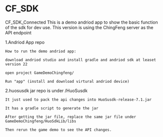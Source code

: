 # CF_SDK
CF_SDK_Connected
This is a demo andriod app to show the basic function of the sdk for dev use.
This version is using the ChingFeng server as the API endpoint

1.Andriod App repo
  
    How to run the demo andriod app:
  
    download andriod studio and install gradle and andriod sdk at leaset version 22
  
    open project GameDemoChingfeng/
  
    Run "app" (install and download virtural andriod device)

2.huosusdk jar repo is under /HuoSusdk
  
    It just used to pack the api changes into HuoSusdk-release-7.1.jar
  
    It has a gradle script to generate the jar
  
    After getting the jar file, replace the same jar file under GameDemoChingfeng/HuoSdkLib/libs
  
    Then rerun the game demo to see the API changes.
